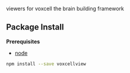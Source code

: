 viewers for voxcell the brain building framework

Package Install
---------------

**Prerequisites**
- [node](http://nodejs.org/)

```bash
npm install --save voxcellview
```
